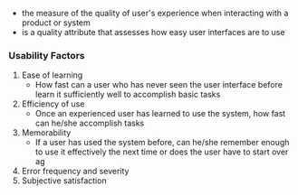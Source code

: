 - the measure of the quality of user's experience when interacting with a product or system
- is a quality attribute that assesses how easy user interfaces are to use

### Usability Factors
1. Ease of learning
	- How fast can a user who has never seen the user interface before learn it sufficiently well to accomplish basic tasks
2. Efficiency of use
	- Once an experienced user has learned to use the system, how fast can he/she accomplish tasks
3. Memorability
	- If a user has used the system before, can he/she remember enough to use it effectively the next time or does the user have to start over ag
4. Error frequency and severity
5. Subjective satisfaction
